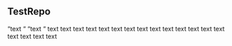 ## TestRepo
“text “
“text “
text
text
text
text
text
text
text
text
text
text
text
text
text
text
text
text
text
text
